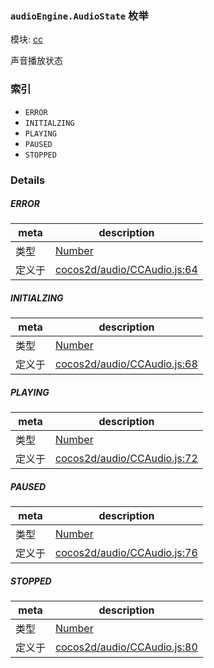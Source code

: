 ### `audioEngine.AudioState` 枚举



模块: [cc](../modules/cc.md)


声音播放状态


### 索引
  - `ERROR`
  - `INITIALZING`
  - `PLAYING`
  - `PAUSED`
  - `STOPPED`

### Details


##### ERROR

> 

| meta | description |
|------|-------------|
| 类型 | <a href="https://developer.mozilla.org/en/JavaScript/Reference/Global_Objects/Number" class="crosslink external" target="_blank">Number</a> |
| 定义于 | [cocos2d/audio/CCAudio.js:64](https://github.com/cocos-creator/engine/blob/f495398f4307775f0f733162e3d128d81e063063/cocos2d/audio/CCAudio.js#L64) |



##### INITIALZING

> 

| meta | description |
|------|-------------|
| 类型 | <a href="https://developer.mozilla.org/en/JavaScript/Reference/Global_Objects/Number" class="crosslink external" target="_blank">Number</a> |
| 定义于 | [cocos2d/audio/CCAudio.js:68](https://github.com/cocos-creator/engine/blob/f495398f4307775f0f733162e3d128d81e063063/cocos2d/audio/CCAudio.js#L68) |



##### PLAYING

> 

| meta | description |
|------|-------------|
| 类型 | <a href="https://developer.mozilla.org/en/JavaScript/Reference/Global_Objects/Number" class="crosslink external" target="_blank">Number</a> |
| 定义于 | [cocos2d/audio/CCAudio.js:72](https://github.com/cocos-creator/engine/blob/f495398f4307775f0f733162e3d128d81e063063/cocos2d/audio/CCAudio.js#L72) |



##### PAUSED

> 

| meta | description |
|------|-------------|
| 类型 | <a href="https://developer.mozilla.org/en/JavaScript/Reference/Global_Objects/Number" class="crosslink external" target="_blank">Number</a> |
| 定义于 | [cocos2d/audio/CCAudio.js:76](https://github.com/cocos-creator/engine/blob/f495398f4307775f0f733162e3d128d81e063063/cocos2d/audio/CCAudio.js#L76) |



##### STOPPED

> 

| meta | description |
|------|-------------|
| 类型 | <a href="https://developer.mozilla.org/en/JavaScript/Reference/Global_Objects/Number" class="crosslink external" target="_blank">Number</a> |
| 定义于 | [cocos2d/audio/CCAudio.js:80](https://github.com/cocos-creator/engine/blob/f495398f4307775f0f733162e3d128d81e063063/cocos2d/audio/CCAudio.js#L80) |



